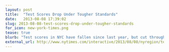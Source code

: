 ```yaml
---
layout: post
title:  "Test Scores Drop Under Tougher Standards"
date:   2013-08-08 17:39:02
slug: 2013-08-08-test-scores-drop-under-tougher-standards
for_icon: new-york-times.png
tease: true
blurb: "Test scores in NYC have fallen since last year, but cut through the obvious, and you'll find an important divergence. (A graphic for print.)"
external_url: http://www.nytimes.com/interactive/2013/08/08/nyregion/test-scores-drop-under-tougher-standards.html
---
```


